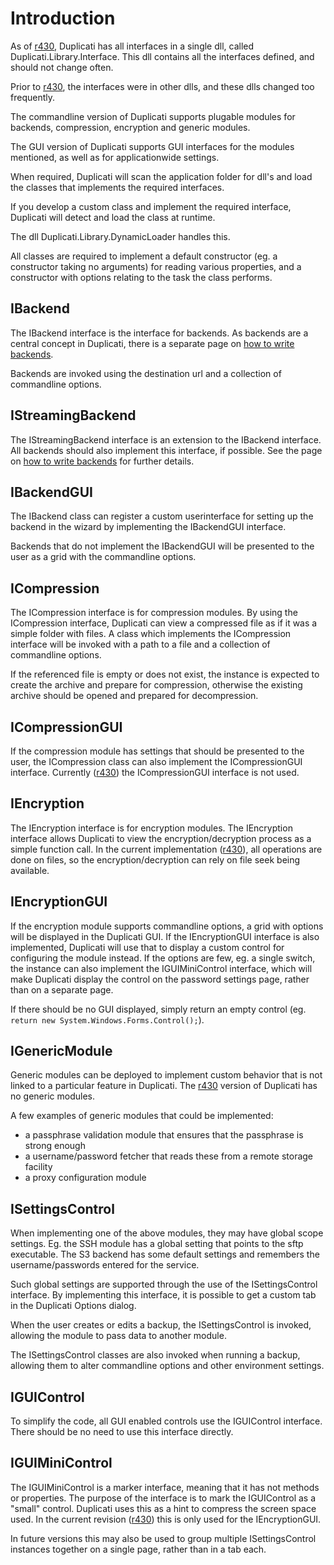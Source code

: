 # Introduction #

As of [r430](https://code.google.com/p/duplicati/source/detail?r=430), Duplicati has all interfaces in a single dll, called Duplicati.Library.Interface. This dll contains all the interfaces defined, and should not change often.

Prior to [r430](https://code.google.com/p/duplicati/source/detail?r=430), the interfaces were in other dlls, and these dlls changed too frequently.

The commandline version of Duplicati supports plugable modules for backends, compression, encryption and generic modules.

The GUI version of Duplicati supports GUI interfaces for the modules mentioned, as well as  for applicationwide settings.

When required, Duplicati will scan the application folder for dll's and load the classes that implements the required interfaces.

If you develop a custom class and implement the required interface, Duplicati will detect and load the class at runtime.

The dll Duplicati.Library.DynamicLoader handles this.

All classes are required to implement a default constructor (eg. a constructor taking no arguments) for reading various properties, and a constructor with options relating to the task the class performs.

## IBackend ##
The IBackend interface is the interface for backends. As backends are a central concept in Duplicati, there is a separate page on [how to write backends](CustomBackendHowTo.md).

Backends are invoked using the destination url and a collection of commandline options.

## IStreamingBackend ##
The IStreamingBackend interface is an extension to the IBackend interface. All backends should also implement this interface, if possible. See the page on [how to write backends](CustomBackendHowTo.md) for further details.

## IBackendGUI ##
The IBackend class can register a custom userinterface for setting up the backend in the wizard by implementing the IBackendGUI interface.

Backends that do not implement the IBackendGUI will be presented to the user as a grid with the commandline options.

## ICompression ##
The ICompression interface is for compression modules. By using the ICompression interface, Duplicati can view a compressed file as if it was a simple folder with files.
A class which implements the ICompression interface will be invoked with a path to a file and a collection of commandline options.

If the referenced file is empty or does not exist, the instance is expected to create the archive and prepare for compression, otherwise the existing archive should be opened and prepared for decompression.

## ICompressionGUI ##
If the compression module has settings that should be presented to the user, the ICompression class can also implement the ICompressionGUI interface. Currently ([r430](https://code.google.com/p/duplicati/source/detail?r=430)) the ICompressionGUI interface is not used.

## IEncryption ##
The IEncryption interface is for encryption modules. The IEncryption interface allows Duplicati to view the encryption/decryption process as a simple function call. In the current implementation ([r430](https://code.google.com/p/duplicati/source/detail?r=430)), all operations are done on files, so the encryption/decryption can rely on file seek being available.

## IEncryptionGUI ##
If the encryption module supports commandline options, a grid with options will be displayed in the Duplicati GUI. If the IEncryptionGUI interface is also implemented, Duplicati will use that to display a custom control for configuring the module instead. If the options are few, eg. a single switch, the instance can also implement the IGUIMiniControl interface, which will make Duplicati display the control on the password settings page, rather than on a separate page.

If there should be no GUI displayed, simply return an empty control (eg. `return new System.Windows.Forms.Control();`).

## IGenericModule ##
Generic modules can be deployed to implement custom behavior that is not linked to a particular feature in Duplicati. The [r430](https://code.google.com/p/duplicati/source/detail?r=430) version of Duplicati has no generic modules.

A few examples of generic modules that could be implemented:
  * a passphrase validation module that ensures that the passphrase is strong enough
  * a username/password fetcher that reads these from a remote storage facility
  * a proxy configuration module

## ISettingsControl ##
When implementing one of the above modules, they may have global scope settings. Eg. the SSH module has a global setting that points to the sftp executable. The S3 backend has some default settings and remembers the username/passwords entered for the service.

Such global settings are supported through the use of the ISettingsControl interface. By implementing this interface, it is possible to get a custom tab in the Duplicati Options dialog.

When the user creates or edits a backup, the ISettingsControl is invoked, allowing the module to pass data to another module.

The ISettingsControl classes are also invoked when running a backup, allowing them to alter commandline options and other environment settings.

## IGUIControl ##
To simplify the code, all GUI enabled controls use the IGUIControl interface. There should be no need to use this interface directly.

## IGUIMiniControl ##
The IGUIMiniControl is a marker interface, meaning that it has not methods or properties. The purpose of the interface is to mark the IGUIControl as a "small" control. Duplicati uses this as a hint to compress the screen space used. In the current revision ([r430](https://code.google.com/p/duplicati/source/detail?r=430)) this is only used for the IEncryptionGUI.

In future versions this may also be used to group multiple ISettingsControl instances together on a single page, rather than in a tab each.